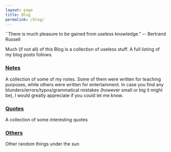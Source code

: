 ```yaml
---
layout: page
title: Blog
permalink: /blog/
---
```


``There is much pleasure to be gained from useless knowledge." -- Bertrand Russell

Much (if not all) of this Blog is a collection of useless stuff. A full listing of my blog posts follows.

### <a href="./notes">Notes</a>

A collection of some of my notes. Some of them were written for teaching purposes, while others were written for entertainment. In case you find any blunders/errors/typos/grammatical mistakes (however small or big it might be), I would greatly appreciate if you could let me know.

### <a href="./quotes">Quotes</a>

A collection of some interesting quotes

### <a href="./others">Others</a>

Other random things under the sun
